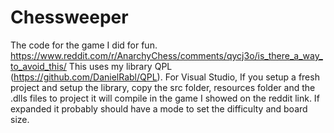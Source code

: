 # Chessweeper

The code for the game I did for fun. https://www.reddit.com/r/AnarchyChess/comments/qycj3o/is_there_a_way_to_avoid_this/
This uses my library QPL (https://github.com/DanielRabl/QPL).
For Visual Studio, If you setup a fresh project and setup the library, copy the src folder, resources folder and the .dlls files to project it will compile in the game I showed on the reddit link.
If expanded it probably should have a mode to set the difficulty and board size.
